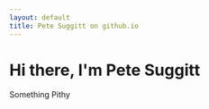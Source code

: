 ```yaml
---
layout: default
title: Pete Suggitt on github.io
---
```

<div class="blurb">
    <h1>Hi there, I'm Pete Suggitt</h1>
    <p>Something Pithy</p>
</div>